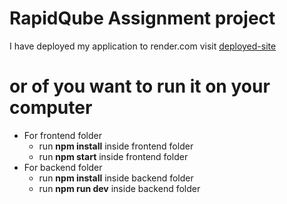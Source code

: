 
# RapidQube Assignment project
I have deployed my application to render.com
visit [deployed-site](https://jaheen-rapidqube.onrender.com/)

# or of you want to run it on your computer

- For frontend folder
    - run **npm install** inside frontend folder
    - run **npm start** inside frontend folder
- For backend folder
    - run **npm install** inside backend folder
    - run **npm run dev** inside backend folder
